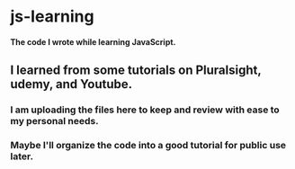 # js-learning
#### The code I wrote while learning JavaScript.

## I learned from some tutorials on Pluralsight, udemy, and Youtube.
### I am uploading the files here to keep and review with ease to my personal needs.
### Maybe I'll organize the code into a good tutorial for public use later.